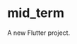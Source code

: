 # mid_term

A new Flutter project.

                                                                                                          
                                                                                                        
